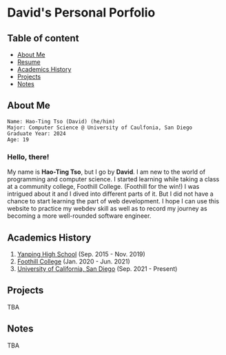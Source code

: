 # David's Personal Porfolio

## Table of content

- [About Me](#about-me)
- [Resume](./Resume.pdf)
- [Academics History](#academics-history)
- [Projects](#projects)
- [Notes](#notes)

## About Me

```
Name: Hao-Ting Tso (David) (he/him)
Major: Computer Science @ University of Caulfonia, San Diego
Graduate Year: 2024
Age: 19
```

### Hello, there!

My name is **Hao-Ting Tso**, but I go by **David**. I am new to the world of programming and computer science. I started learning while taking a class at a community college, Foothill College. (Foothill for the win!) I was intrigued about it and I dived into different parts of it. But I did not have a chance to start learning the part of web development. I hope I can use this website to practice my webdev skill as well as to record my journey as becoming a more well-rounded software engineer.

## Academics History

1. [Yanping High School](https://www.yphs.tp.edu.tw/) (Sep. 2015 - Nov. 2019)
2. [Foothill College](https://www.foothill.edu) (Jan. 2020 - Jun. 2021)
3. [University of California, San Diego](https://www.ucsd.edu) (Sep. 2021 - Present)

## Projects

TBA

## Notes

TBA